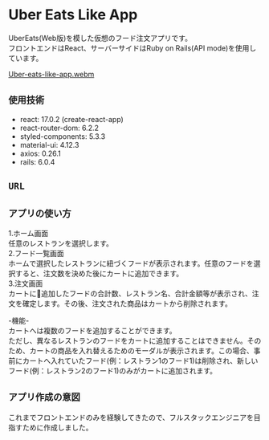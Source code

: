 # Uber Eats Like App

UberEats(Web版)を模した仮想のフード注文アプリです。   
フロントエンドはReact、サーバーサイドはRuby on Rails(API mode)を使用しています。

[Uber-eats-like-app.webm](https://user-images.githubusercontent.com/85279065/179343139-ff1d3391-125e-4a18-86f3-767f36518080.webm)


## `使用技術`

* react: 17.0.2 (create-react-app)
* react-router-dom: 6.2.2
* styled-components: 5.3.3
* material-ui: 4.12.3
* axios: 0.26.1
* rails: 6.0.4

## `URL`


## `アプリの使い方`
1.ホーム画面  
任意のレストランを選択します。  
2.フード一覧画面  
ホームで選択したレストランに紐づくフードが表示されます。任意のフードを選択すると、注文数を決めた後にカートに追加できます。  
3.注文画面  
カートに追加したフードの合計数、レストラン名、合計金額等が表示され、注文を確定します。その後、注文された商品はカートから削除されます。  

-機能-  
カートへは複数のフードを追加することができます。  
ただし、異なるレストランのフードをカートに追加することはできません。そのため、カートの商品を入れ替えるためのモーダルが表示されます。この場合、事前にカートへ入れていたフード(例：レストラン1のフード1)は削除され、新しいフード(例：レストラン2のフード1)のみがカートに追加されます。


## `アプリ作成の意図`  
これまでフロントエンドのみを経験してきたので、フルスタックエンジニアを目指すために作成しました。
